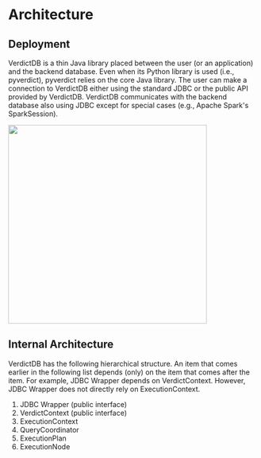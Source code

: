 # Architecture

## Deployment

VerdictDB is a thin Java library placed between the user (or an application) and the backend database. Even when its Python library is used (i.e., pyverdict), pyverdict relies on the core Java library. The user can make a connection to VerdictDB either using the standard JDBC or the public API provided by VerdictDB. VerdictDB communicates with the backend database also using JDBC except for special cases (e.g., Apache Spark's SparkSession).

<img width="400px" class="img-responsive" style="margin: 0 auto;" src="http://verdictdb.org/image/verdict-architecture.png" />


## Internal Architecture

VerdictDB has the following hierarchical structure. An item that comes earlier in the following list depends (only) on the item that comes after the item. For example, JDBC Wrapper depends on VerdictContext. However, JDBC Wrapper does not directly rely on ExecutionContext.

1. JDBC Wrapper (public interface)
1. VerdictContext (public interface)
1. ExecutionContext
1. QueryCoordinator
1. ExecutionPlan
1. ExecutionNode
